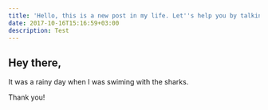 ```yaml
---
title: 'Hello, this is a new post in my life. Let''s help you by talking about me.'
date: 2017-10-16T15:16:59+03:00
description: Test
---
```

## Hey there, 

It was a rainy day when I was swiming with the sharks.

Thank you!
